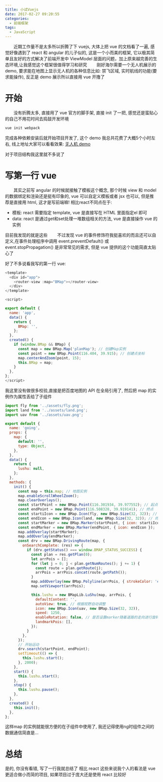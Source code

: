 ```yaml
---
title: 小试Vuejs
date: 2017-02-27 09:20:55
categories:
  - 前端框架
tags:
  - JavaScript
---
```

　　近期工作量不是太多所以折腾了下 vuejs, 大体上把 vue 的文档看了一遍, 感觉好像遇到了 react 和 angular 的儿子似的, 这是一个小而美的框架, 它以极其简单且友好的方式解决了前端开发中 ViewModel 层面的问题，加上原来越完善的生态环境,让我感觉这个框架很值得学习和研究
　　刚好海尔需要一个无人机展示的 demo, 要求能在地图上显示无人机的各种信息比如: 禁飞区域, 实时航线的功能(要求能操作), 反正是 demo 展示所以直接用 vue 开撸了

# 开始
　　没有折腾太多, 直接用了 vue 官方的脚手架, 直接 init 了一把, 感觉还是蛮贴心的自己不用花时间去捣鼓开发环境
```bash
vue init webpack
```
完成各种依赖安装后就开始项目开发了, 这个 demo 我总共花费了大概5个小时左右, 线上地址大家可以看看效果: [无人机 demo](http://wurenji-demo-map.limijiaoyin.com/#/)

对于项目结构我这里就不多说了

# 写第一行 vue
　　其实之前写 angular 的时候就接触了模板这个概念, 那个时候 view 和 model 的数据绑定和渲染还是挺有印象的, vue 可以自定义模板或者 jsx 也可以, 但是推荐是直接用 html, 这才是写前端嘛! 相比react不同点在于:
* 模板: react 需要指定 template, vue 是直接写在 HTML 里面指定el 即可
* data: react 是通过get和set处理一堆数组相关的方法, vue 是直接操作 vue 的实例

目前我发现的就是这些
　　不过发现 vue 的事件修饰符我挺喜欢的而且还可以自定义,在事件处理程序中调用 event.preventDefault() 或 event.stopPropagation() 是非常常见的需求, 但是 vue 提供的这个功能简直太贴心了

好了不多说看我写的第一行 vue:
```javascript
<template>
  <div id="app">
    <router-view :map="BMap"></router-view>
  </div>
</template>

<script>

export default {
  name: 'app',
  data() {
    return {
      BMap: '',
    };
  },
  created() {
    if (window.BMap && BMap) {
      const map = new BMap.Map('planMap'); // 创建Map实例
      const point = new BMap.Point(116.404, 39.915); // 创建点坐标
      map.centerAndZoom(point, 15);
      this.BMap = map;
    }
  },
};
</script>
```
我这里没有做很多校验,直接是把百度地图的 API 在全局引用了, 然后把 map 的实例作为属性丢给了子组件
```javascript
import fly from '../assets/fly.png';
import land from '../assets/land.png';
import uav from '../assets/uav.png';

export default {
  name: 'going',
  props: {
    map: {
      default: '',
      type: Object,
    },
  },
  data() {
    return {
      lushu: null,
    };
  },
  methods: {
    init() {
      const map = this.map; // 地图实例
      map.enableScrollWheelZoom();
      map.clearOverlays();
      const startPoint = new BMap.Point(116.301934, 39.977552); // 起点
      const endPoint = new BMap.Point(116.508328, 39.919141); // 终点
      const startiIcon = new BMap.Icon(fly, new BMap.Size(32, 32)); // 起点图标
      const endIcon = new BMap.Icon(land, new BMap.Size(32, 32)); // 终点图标
      const startMarker = new BMap.Marker(startPoint, { icon: startiIcon });
      const endMarker = new BMap.Marker(endPoint, { icon: endIcon });
      map.addOverlay(startMarker);
      map.addOverlay(endMarker);
      const drv = new BMap.DrivingRoute(map, {
        onSearchComplete: (res) => {
          if (drv.getStatus() === window.BMAP_STATUS_SUCCESS) {
            const plan = res.getPlan(0);
            let arrPois = [];
            for (let j = 0; j < plan.getNumRoutes(); j += 1) {
              const route = plan.getRoute(j);
              arrPois = arrPois.concat(route.getPath());
            }
            map.addOverlay(new BMap.Polyline(arrPois, { strokeColor: '#337ab7' }));
            map.setViewport(arrPois);

            this.lushu = new BMapLib.LuShu(map, arrPois, {
              defaultContent: '',
              autoView: true, // 根据视野自动调整
              icon: new BMap.Icon(uav, new BMap.Size(32, 32)),
              speed: 1250,
              enableRotation: false, // 是否设置marker随着道路的走向进行旋转
              landmarkPois: [],
            });
          }
        },
      });
      // 开始运动
      drv.search(startPoint, endPoint);
      setTimeout(() => {
        this.lushu.start();
      }, 2000);
    },
    start() {
      this.lushu.start();
    },
    stop() {
      this.lushu.pause();
    },
  },
  created() {
    this.init();
  },
};
```
这样map 的实例就能很方便的在子组件中使用了, 我还记得使用ng时组件之间的数据通信简直是...

# 总结
是的, 你没有看错, 写了一行我就总结了
相比 react 这些来说我个人的看法是 vue 更适合做小而简的项目, 如果项目过于庞大还是使用 react 比较好
